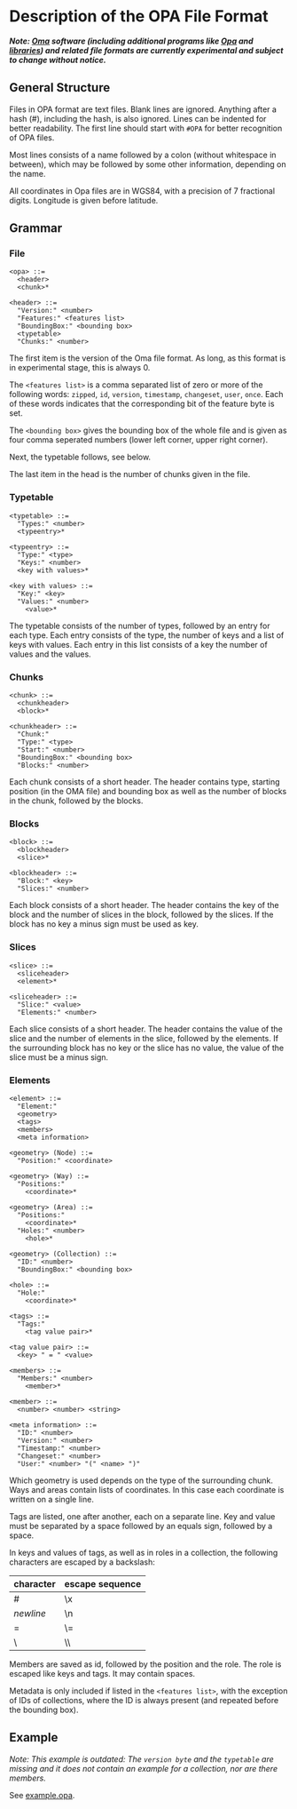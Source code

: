 # Description of the OPA File Format

***Note: [Oma](https://github.com/kumakyoo42/Oma) software (including
additional programs like [Opa](https://github.com/kumakyoo42/Opa) and
[libraries](https://github.com/kumakyoo42/OmaLibJava)) and related
file formats are currently experimental and subject to change without
notice.***

## General Structure

Files in OPA format are text files. Blank lines are ignored. Anything
after a hash (#), including the hash, is also ignored. Lines can be
indented for better readability. The first line should start with
`#OPA` for better recognition of OPA files.

Most lines consists of a name followed by a colon
(without whitespace in between), which may be followed by some other
information, depending on the name.

All coordinates in Opa files are in WGS84, with a precision of 7
fractional digits. Longitude is given before latitude.

## Grammar

### File

    <opa> ::=
      <header>
      <chunk>*

    <header> ::=
      "Version:" <number>
      "Features:" <features list>
      "BoundingBox:" <bounding box>
      <typetable>
      "Chunks:" <number>

The first item is the version of the Oma file format. As long, as this
format is in experimental stage, this is always 0.

The `<features list>` is a comma separated list of zero or more of the
following words: `zipped`, `id`, `version`, `timestamp`, `changeset`,
`user`, `once`. Each of these words indicates that the corresponding
bit of the feature byte is set.

The `<bounding box>` gives the bounding box of the whole file and is
given as four comma seperated numbers (lower left corner, upper right
corner).

Next, the typetable follows, see below.

The last item in the head is the number of chunks given in the file.

### Typetable

    <typetable> ::=
      "Types:" <number>
      <typeentry>*

    <typeentry> ::=
      "Type:" <type>
      "Keys:" <number>
      <key with values>*

    <key with values> ::=
      "Key:" <key>
      "Values:" <number>
        <value>*

The typetable consists of the number of types, followed by an entry
for each type. Each entry consists of the type, the number of keys and
a list of keys with values. Each entry in this list consists of a key
the number of values and the values.

### Chunks

    <chunk> ::=
      <chunkheader>
      <block>*

    <chunkheader> ::=
      "Chunk:"
      "Type:" <type>
      "Start:" <number>
      "BoundingBox:" <bounding box>
      "Blocks:" <number>

Each chunk consists of a short header. The header contains type,
starting position (in the OMA file) and bounding box as well as the
number of blocks in the chunk, followed by the blocks.

### Blocks

    <block> ::=
      <blockheader>
      <slice>*

    <blockheader> ::=
      "Block:" <key>
      "Slices:" <number>

Each block consists of a short header. The header contains the key of
the block and the number of slices in the block, followed by the
slices. If the block has no key a minus sign must be used as key.

### Slices

    <slice> ::=
      <sliceheader>
      <element>*

    <sliceheader> ::=
      "Slice:" <value>
      "Elements:" <number>

Each slice consists of a short header. The header contains the value
of the slice and the number of elements in the slice, followed by the
elements. If the surrounding block has no key or the slice has no
value, the value of the slice must be a minus sign.

### Elements

    <element> ::=
      "Element:"
      <geometry>
      <tags>
      <members>
      <meta information>

    <geometry> (Node) ::=
      "Position:" <coordinate>

    <geometry> (Way) ::=
      "Positions:"
        <coordinate>*

    <geometry> (Area) ::=
      "Positions:"
        <coordinate>*
      "Holes:" <number>
        <hole>*

    <geometry> (Collection) ::=
      "ID:" <number>
      "BoundingBox:" <bounding box>

    <hole> ::=
      "Hole:"
        <coordinate>*

    <tags> ::=
      "Tags:"
        <tag value pair>*

    <tag value pair> ::=
      <key> " = " <value>

    <members> ::=
      "Members:" <number>
        <member>*

    <member> ::=
      <number> <number> <string>

    <meta information> ::=
      "ID:" <number>
      "Version:" <number>
      "Timestamp:" <number>
      "Changeset:" <number>
      "User:" <number> "(" <name> ")"

Which geometry is used depends on the type of the surrounding chunk.
Ways and areas contain lists of coordinates. In this case each
coordinate is written on a single line.

Tags are listed, one after another, each on a separate line. Key and
value must be separated by a space followed by an equals sign,
followed by a space.

In keys and values of tags, as well as in roles in a collection, the
following characters are escaped by a backslash:

| character | escape sequence |
| --------- | --------------- |
| #         | \\x             |
| *newline* | \\n             |
| =         | \\=             |
| \         | \\\             |

Members are saved as id, followed by the position and the role. The
role is escaped like keys and tags. It may contain spaces.

Metadata is only included if listed in the `<features list>`, with the
exception of IDs of collections, where the ID is always present (and
repeated before the bounding box).

## Example

*Note: This example is outdated: The `version byte` and the
`typetable` are missing and it does not contain an example for a
collection, nor are there members.*

See [example.opa](/example.opa).
